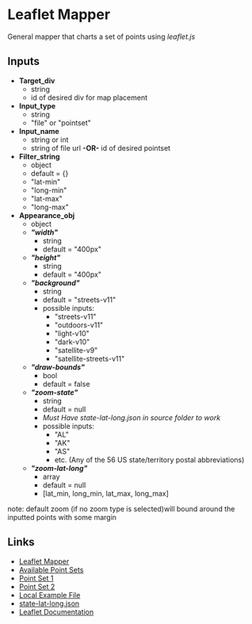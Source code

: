 # Leaflet Mapper

General mapper that charts a set of points using *leaflet.js*

## Inputs
- **Target_div**
	- string
	- id of desired div for map placement
- **Input_type**
	- string
	- "file" or "pointset"
- **Input_name**
	- string or int
	- string of file url **-OR-** id of desired pointset
- **Filter_string**
	- object
	- default = {}
	- "lat-min"
	- "long-min"
	- "lat-max"
	- "long-max"
- **Appearance_obj**
	- object
	- ***"width"***
		- string
		- default = "400px"
	- ***"height"***
		- string
		- default = "400px"
	- ***"background"***
		- string
		- default = "streets-v11"
		- possible inputs:
			- "streets-v11"
			- "outdoors-v11"
			- "light-v10"
			- "dark-v10"
			- "satellite-v9"
			- "satellite-streets-v11"
	- ***"draw-bounds"***
		- bool
		- default = false
	- ***"zoom-state"***
		- string
		- default = null
		- *Must Have state-lat-long.json in source folder to work*
		- possible inputs:
			- "AL"
			- "AK"
			- "AS"
			- etc. (Any of the 56 US state/territory postal abbreviations)
	- ***"zoom-lat-long"***
		- array
		- default = null
		- [lat_min, long_min, lat_max, long_max]

note: default zoom (if no zoom type is selected)will bound around the inputted points with some margin

## Links
- [Leaflet Mapper](http://in-ibrc-iisdev4.ads.iu.edu/open/platform/LeafletMapper.html)
- [Available Point Sets](http://in-ibrc-iisdev4.ads.iu.edu/open/platform/point_response.aspx?list_request=pointsets)
- [Point Set 1](http://in-ibrc-iisdev4.ads.iu.edu/open/platform/point_response.aspx?list_request=points&pointset=1)
- [Point Set 2](http://in-ibrc-iisdev4.ads.iu.edu/open/platform/point_response.aspx?list_request=points&pointset=2)
- [Local Example File](http://in-ibrc-iisdev4.ads.iu.edu/open/platform/source/leaflet_source.json)
- [state-lat-long.json](http://in-ibrc-iisdev4.ads.iu.edu/open/platform/source/state-lat-long.json)
- [Leaflet Documentation](https://leafletjs.com/)
